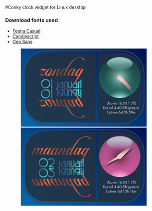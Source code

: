 #Conky clock widget for Linux desktop
### Download fonts used
- [Feena Casual](http://www.1001fonts.com/feena-casual-font.html)
- [Candlescript](http://www.dafont.com/candlescript.font)
- [Geo Sans](http://www.dafont.com/geo-sans-light.font)
<p align="center">
  <img src="https://raw.githubusercontent.com/wim66/conky-clock-widget/master/conky-clock-widget/preview.png" alt="Conky clock widget" height="250">  <img src="https://raw.githubusercontent.com/wim66/conky-clock-widget/master/conky-clock-widget/preview2.png" alt="Conky clock widget" height="250">
</p>

